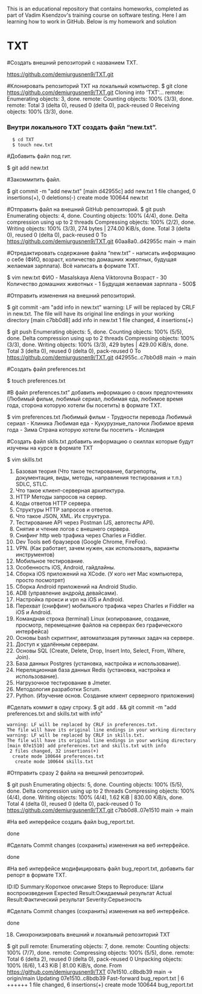 This is an educational repository that contains homeworks, completed as part of Vadim Ksendzov's training course on software testing. 
Here I am learning how to work in GitHub. 
Below is my homework and solution
# TXT

 #Создать внешний репозиторий c названием TXT.

 https://github.com/demiurgusnen9/TXT.git

 #Клонировать репозиторий TXT на локальный компьютер.
   $ git clone https://github.com/demiurgusnen9/TXT.git
   Cloning into 'TXT'...
   remote: Enumerating objects: 3, done.
   remote: Counting objects: 100% (3/3), done.
   remote: Total 3 (delta 0), reused 0 (delta 0), pack-reused 0
   Receiving objects: 100% (3/3), done.

### Внутри локального TXT создать файл “new.txt”.

```
  $ cd TXT
  $ touch new.txt
```

 #Добавить файл под гит.

   $ git add new.txt

 #Закоммитить файл.

   $ git commit -m "add new.txt"
   [main d42955c] add new.txt
   1 file changed, 0 insertions(+), 0 deletions(-)
   create mode 100644 new.txt

 #Отправить файл на внешний GitHub репозиторий.
   $ git push
    Enumerating objects: 4, done.
    Counting objects: 100% (4/4), done.
    Delta compression using up to 2 threads
    Compressing objects: 100% (2/2), done.
    Writing objects: 100% (3/3), 274 bytes | 274.00 KiB/s, done.
    Total 3 (delta 0), reused 0 (delta 0), pack-reused 0
    To https://github.com/demiurgusnen9/TXT.git
    60aa8a0..d42955c  main -> main

 #Отредактировать содержание файла “new.txt” - написать информацию о себе (ФИО, возраст, количество домашних животных, будущая желаемая зарплата). Всё написать в формате TXT.

   $ vim new.txt
   ФИО - Masalskaya Alena Viktorovna
   Возраст - 30
   Количество домашних животных - 1
   Будущая желаемая зарплата - 500$

 #Отправить изменения на внешний репозиторий.

   $ git commit -am "add info in new.txt"
    warning: LF will be replaced by CRLF in new.txt.
    The file will have its original line endings in your working directory
    [main c7bb0d8] add info in new.txt
     1 file changed, 4 insertions(+)

   $ git push
    Enumerating objects: 5, done.
    Counting objects: 100% (5/5), done.
    Delta compression using up to 2 threads
    Compressing objects: 100% (3/3), done.
    Writing objects: 100% (3/3), 429 bytes | 429.00 KiB/s, done.
    Total 3 (delta 0), reused 0 (delta 0), pack-reused 0
    To https://github.com/demiurgusnen9/TXT.git
    d42955c..c7bb0d8  main -> main

 #Создать файл preferences.txt

   $ touch preferences.txt

 #В файл preferences.txt” добавить информацию о своих предпочтениях (Любимый фильм, любимый сериал, любимая еда, любимое время года, сторона которую хотели бы посетить) в формате TXT.

   $ vim preferences.txt
   Любимый фильм - Трудности перевода
   Любимый сериал - Клиника
   Любимая еда - Кукурузные_палочки
   Любимое время года - Зима
   Страна которую хотели бы посетить - Исландия

 #Создать файл sklls.txt добавить информацию о скиллах которые будут изучены на курсе в формате TXT

   $ vim skills.txt

   1. Базовая теория (Что такое тестирование, багрепорты, документация, виды, методы, направления тестирования и т.п.) SDLC, STLC.
   2. Что такое клиент-серверная архитектура.
   3. HTTP Методы запросов на сервер.
   4. Коды ответов HTTP сервера.
   5. Структуры HTTP запросов и ответов.
   6. Что такое JSON, XML. Их структура.
   7. Тестирование API через Postman (JS, автотесты API).
   8. Снятие и чтение логов c внешнего сервера.
   9. Снифинг http web трафика через Charles и Fiddler.
   10. Dev Tools веб браузеров (Google Chrome, FireFox).
   11. VPN. (Как работает, зачем нужен, как использовать, варианты инструментов)
   12. Мобильное тестирование.
   13. Особенность iOS, Android, гайдлайны.
   14. Сборка iOS приложений на XCode. (У кого нет Mac компьютера, просто посмотрят)
   15. Сборка Android приложений на Android Studio.
   16. ADB (управление андройд девайсами).
   17. Настройка прокси и vpn на iOS и Android.
   18. Перехват (сниффинг) мобильного трафика через Charles и Fiddler на iOS и Android.
   19. Командная строка (terminal) Linux (копирование, создание, просмотр, перемещение файлов на серверах без графического интерфейса)
   20. Основы bash скриптинг, автоматизация рутинных задач на сервере.
   21. Доступ к удалённым серверам.
   22. Основы SQL (Create, Delete, Drop, Insert Into, Select, From, Where, Join).
   23. База данных Postgres (установка, настройка и использование).
   24. Нереляционная база данных Redis (установка, настройка и использование).
   25. Нагрузочное тестирование в Jmeter.
   26. Методология разработки Scrum.
   27. Python. (Изучение основ. Создание клиент серверного приложения)

 #Сделать коммит в одну строку.
   $ git add . && git commit -m "add preferences.txt and skills.txt with info"

    warning: LF will be replaced by CRLF in preferences.txt.
    The file will have its original line endings in your working directory
    warning: LF will be replaced by CRLF in skills.txt.
    The file will have its original line endings in your working directory
    [main 07e1510] add preferences.txt and skills.txt with info
     2 files changed, 32 insertions(+)
      create mode 100644 preferences.txt
       create mode 100644 skills.txt

 #Отправить сразу 2 файла на внешний репозиторий.

   $ git push
    Enumerating objects: 5, done.
    Counting objects: 100% (5/5), done.
    Delta compression using up to 2 threads
    Compressing objects: 100% (4/4), done.
    Writing objects: 100% (4/4), 1.62 KiB | 830.00 KiB/s, done.
    Total 4 (delta 0), reused 0 (delta 0), pack-reused 0
    To https://github.com/demiurgusnen9/TXT.git
      c7bb0d8..07e1510  main -> main

 #На веб интерфейсе создать файл bug_report.txt.

   done

 #Сделать Commit changes (сохранить) изменения на веб интерфейсе.
 
   done

 #На веб интерфейсе модифицировать файл bug_report.txt, добавить баг репорт в формате TXT.
 
   ID:ID
   Summary:Короткое описание
   Steps to Reproduce: Шаги воспроизведения
   Expected Result:Ожидаемый результат
   Actual Result:Фактический результат
   Severity:Серьезность	

 #Сделать Commit changes (сохранить) изменения на веб интерфейсе.
 
   done

 18. Синхронизировать внешний и локальный репозиторий TXT

   $ git pull
    remote: Enumerating objects: 7, done.
    remote: Counting objects: 100% (7/7), done.
    remote: Compressing objects: 100% (5/5), done.
    remote: Total 6 (delta 2), reused 0 (delta 0), pack-reused 0
    Unpacking objects: 100% (6/6), 1.43 KiB | 81.00 KiB/s, done.
    From https://github.com/demiurgusnen9/TXT
    07e1510..c8bdb39  main       -> origin/main
    Updating 07e1510..c8bdb39
    Fast-forward
    bug_report.txt | 6 ++++++
    1 file changed, 6 insertions(+)
    create mode 100644 bug_report.txt
